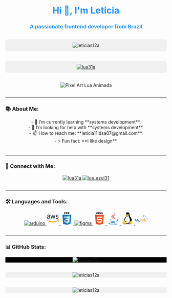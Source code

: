 <h1 align="center" style="color: #1E90FF; margin-bottom: 20px;">Hi 👋, I'm Leticia</h1>
<h3 align="center" style="color: #1E90FF; margin-bottom: 30px;">A passionate frontend developer from Brazil</h3>

<p align="center" style="margin-bottom: 30px; background-color: #f0f0f0; padding: 10px; border-radius: 8px;"> 
  <img src="https://komarev.com/ghpvc/?username=leticias12a&label=Profile%20views&color=0e75b6&style=flat" alt="leticias12a" /> 
</p>

<p align="center" style="margin-bottom: 30px; background-color: #f0f0f0; padding: 10px; border-radius: 8px;">
  <a href="https://twitter.com/lua31a" target="blank">
    <img src="https://img.shields.io/twitter/follow/lua31a?logo=twitter&style=for-the-badge" alt="lua31a" />
  </a>
</p>


<p align="center" style="margin-bottom: 30px;"> 
  <img src="https://images-wixmp-ed30a86b8c4ca887773594c2.wixmp.com/f/cf2836cb-5893-4a6c-b156-5a89d94fc721/dcar0ad-49bc59a6-3143-4093-af7a-3164ce60ca27.gif?token=eyJ0eXAiOiJKV1QiLCJhbGciOiJIUzI1NiJ9.eyJzdWIiOiJ1cm46YXBwOjdlMGQxODg5ODIyNjQzNzNhNWYwZDQxNWVhMGQyNmUwIiwiaXNzIjoidXJuOmFwcDo3ZTBkMTg4OTgyMjY0MzczYTVmMGQ0MTVlYTBkMjZlMCIsIm9iaiI6W1t7InBhdGgiOiJcL2ZcL2NmMjgzNmNiLTU4OTMtNGE2Yy1iMTU2LTVhODlkOTRmYzcyMVwvZGNhcjBhZC00OWJjNTlhNi0zMTQzLTQwOTMtYWY3YS0zMTY0Y2U2MGNhMjcuZ2lmIn1dXSwiYXVkIjpbInVybjpzZXJ2aWNlOmZpbGUuZG93bmxvYWQiXX0.9HVm9cQiCCZ2ADVVSRQ0l3NhbDtJZ_WY00ssmG2DjXE" alt="Pixel Art Lua Animada" width="400" />
</p>

---

### 📚 About Me:
<p align="center" style="margin-bottom: 30px;">
  - 🌱 I’m currently learning **systems development**.<br>
  - 🤝 I’m looking for help with **systems development**.<br>
  - 📫 How to reach me: **leticia11ldsa07@gmail.com**.<br>
  - ⚡ Fun fact: **I like design**.
</p>

---

### 🔗 Connect with Me:
<p align="center" style="margin-bottom: 30px;">
  <a href="https://twitter.com/lua31a" target="blank">
    <img align="center" src="https://raw.githubusercontent.com/rahuldkjain/github-profile-readme-generator/master/src/images/icons/Social/twitter.svg" alt="lua31a" height="30" width="40" />
  </a>
  <a href="https://instagram.com/lua_azul31" target="blank">
    <img align="center" src="https://raw.githubusercontent.com/rahuldkjain/github-profile-readme-generator/master/src/images/icons/Social/instagram.svg" alt="lua_azul31" height="30" width="40" />
  </a>
</p>

---

### 🛠️ Languages and Tools:
<p align="center" style="margin-bottom: 30px;">
  <a href="https://www.arduino.cc/" target="_blank" rel="noreferrer">
    <img src="https://cdn.worldvectorlogo.com/logos/arduino-1.svg" alt="arduino" width="40" height="40"/>
  </a>
  <a href="https://aws.amazon.com" target="_blank" rel="noreferrer">
    <img src="https://raw.githubusercontent.com/devicons/devicon/master/icons/amazonwebservices/amazonwebservices-original-wordmark.svg" alt="aws" width="40" height="40"/>
  </a>
  <a href="https://www.w3schools.com/css/" target="_blank" rel="noreferrer">
    <img src="https://raw.githubusercontent.com/devicons/devicon/master/icons/css3/css3-original-wordmark.svg" alt="css3" width="40" height="40"/>
  </a>
  <a href="https://www.figma.com/" target="_blank" rel="noreferrer">
    <img src="https://www.vectorlogo.zone/logos/figma/figma-icon.svg" alt="figma" width="40" height="40"/>
  </a>
  <a href="https://www.w3.org/html/" target="_blank" rel="noreferrer">
    <img src="https://raw.githubusercontent.com/devicons/devicon/master/icons/html5/html5-original-wordmark.svg" alt="html5" width="40" height="40"/>
  </a>
  <a href="https://www.java.com" target="_blank" rel="noreferrer">
    <img src="https://raw.githubusercontent.com/devicons/devicon/master/icons/java/java-original.svg" alt="java" width="40" height="40"/>
  </a>
  <a href="https://www.linux.org/" target="_blank" rel="noreferrer">
    <img src="https://raw.githubusercontent.com/devicons/devicon/master/icons/linux/linux-original.svg" alt="linux" width="40" height="40"/>
  </a>
  <a href="https://www.mysql.com/" target="_blank" rel="noreferrer">
    <img src="https://raw.githubusercontent.com/devicons/devicon/master/icons/mysql/mysql-original-wordmark.svg" alt="mysql" width="40" height="40"/>
  </a>
</p>

---

### 📊 GitHub Stats:
<p align="center" style="margin-bottom: 30px; background-color: #000000">
  <img src="https://github-readme-stats.vercel.app/api/top-langs?username=leticias12a&show_icons=true&locale=en&layout=compact" alt="leticias12a" />
</p>

<p align="center" style="margin-bottom: 30px; background-color: #f0f0f0">
  <img src="https://github-readme-stats.vercel.app/api?username=leticias12a&show_icons=true&locale=en" alt="leticias12a" />
</p>

<p align="center" style="margin-bottom: 30px; background-color: #f0f0f0">
  <img src="https://github-readme-streak-stats.herokuapp.com/?user=leticias12a&" alt="leticias12a" />
</p>
